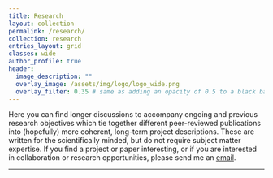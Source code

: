 ```yaml
---
title: Research
layout: collection
permalink: /research/
collection: research
entries_layout: grid
classes: wide
author_profile: true
header:
  image_description: ""
  overlay_image: /assets/img/logo/logo_wide.png
  overlay_filter: 0.35 # same as adding an opacity of 0.5 to a black background
---
```


Here you can find longer discussions to accompany ongoing and previous research objectives which tie together different peer-reviewed publications into (hopefully) more coherent, long-term project descriptions. These are written for the scientifically minded, but do not require subject matter expertise. If you find a project or paper interesting, or if you are interested in collaboration or research opportunities, please send me an <a href="mailto:nathan.mahynski@nist.gov">email</a>.

---

